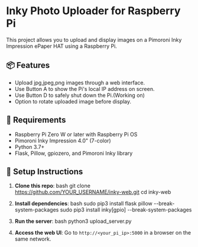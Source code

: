 # Inky Photo Uploader for Raspberry Pi
This project allows you to upload and display images on a Pimoroni Inky Impression ePaper HAT using a Raspberry Pi.

## 📦 Features
- Upload jpg,jpeg,png images through a web interface.
- Use Button A to show the Pi's local IP address on screen.
- Use Button D to safely shut down the Pi.(Working on)
- Option to rotate uploaded image before display.

## 🧰 Requirements
- Raspberry Pi Zero W or later with Raspberry Pi OS
- Pimoroni Inky Impression 4.0" (7-color)
- Python 3.7+
- Flask, Pillow, gpiozero, and Pimoroni Inky library

## 🚀 Setup Instructions
1. **Clone this repo**:
    bash
    git clone https://github.com/YOUR_USERNAME/inky-web.git
    cd inky-web

2. **Install dependencies**:
    bash
    sudo pip3 install flask pillow --break-system-packages
    sudo pip3 install inky[gpio] --break-system-packages

4. **Run the server**:
    bash
    python3 upload_server.py


5. **Access the web UI**:
    Go to `http://<your_pi_ip>:5000` in a browser on the same network.
